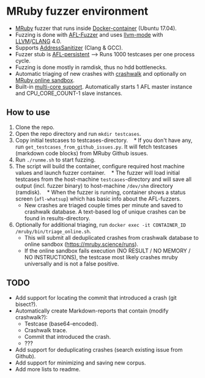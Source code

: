 # MRuby fuzzer environment

* [MRuby](https://github.com/mruby/mruby) fuzzer that runs inside [Docker-container](https://www.docker.com/what-docker) (Ubuntu 17.04).
* Fuzzing is done with [AFL-Fuzzer](http://lcamtuf.coredump.cx/afl/) and uses [llvm-mode](https://github.com/mirrorer/afl/tree/master/llvm_mode) with [LLVM](http://llvm.org/)/[CLANG](http://clang.llvm.org/) 4.0.
* Supports [AddressSanitizer](https://github.com/google/sanitizers/wiki/AddressSanitizer) (Clang & GCC).
* Fuzzer stub is [AFL-persistent](https://lcamtuf.blogspot.fi/2015/06/new-in-afl-persistent-mode.html) --> Runs 1000 testcases per one process cycle.
* Fuzzing is done mostly in ramdisk, thus no hdd bottlenecks.
* Automatic triaging of new crashes with [crashwalk](https://github.com/bnagy/crashwalk) and optionally on [MRuby online sandbox](https://www.mruby.science/runs).
* Built-in [multi-core support](https://github.com/stribika/afl-fuzz/blob/master/docs/parallel_fuzzing.txt). Automatically starts 1 AFL master instance and CPU_CORE_COUNT-1 slave instances. 

## How to use

1. Clone the repo.
2. Open the repo directory and run `mkdir testcases`.
3. Copy initial testcases to testcases-directory.
    * If you don't have any, run `get_testcases_from_github_issues.py`. It will fetch testcases (markdown code blocks) from MRuby Github issues.
4. Run `./runme.sh` to start fuzzing.
5. The script will build the container, configure required host machine values and launch fuzzer container. 
    * The fuzzer will load initial testcases from the host-machine `testcases`-directory and will save all output (incl. fuzzer binary) to host-machine `/dev/shm` directory (ramdisk).
    * When the fuzzer is running, container shows a status screen (`afl-whatsup`) which has basic info about the AFL-fuzzers.
    * New crashes are triaged couple times per minute and saved to crashwalk database. A text-based log of unique crashes can be found in results-directory.
6. Optionally for additional triaging, run `docker exec -it CONTAINER_ID /mruby/bin/triage_online.sh`.
    * This will submit all deduplicated crashes from crashwalk database to online sandbox (https://mruby.science/runs).
    * If the online sandbox fails execution (NO RESULT / NO MEMORY / NO INSTRUCTIONS), the testcase most likely crashes mruby universally and is not a false positive.

## TODO
* Add support for locating the commit that introduced a crash (git bisect?).
* Automatically create Markdown-reports that contain (modify crashwalk?):
    * Testcase (base64-encoded).
    * Crashwalk trace.
    * Commit that introduced the crash.
    * ???
* Add support for deduplicating crashes (search existing issue from Github).
* Add support for minimizing and saving new corpus.
* Add more lists to readme.
